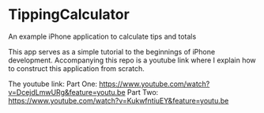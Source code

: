 # TippingCalculator
An example iPhone application to calculate tips and totals

This app serves as a simple tutorial to the beginnings of iPhone development.
Accompanying this repo is a youtube link where I explain how to construct this application from scratch. 

The youtube link: 
Part One: https://www.youtube.com/watch?v=DcejdLmwURg&feature=youtu.be
Part Two: https://www.youtube.com/watch?v=KukwfntiuEY&feature=youtu.be
